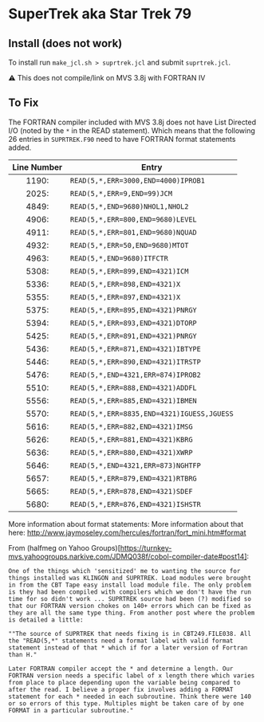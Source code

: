 # SuperTrek aka Star Trek 79

## Install (does not work)

To install run `make_jcl.sh > suprtrek.jcl` and submit `suprtrek.jcl`.

:warning: This does not compile/link on MVS 3.8j with FORTRAN IV

## To Fix

The FORTRAN compiler included with MVS 3.8j does not have List Directed I/O (noted by the `*` in the READ statement). Which means that the following 26 entries in `SUPRTREK.F90` need to have FORTRAN format statements added.

| Line Number | Entry |
|:-----------:|-------|
| 1190:|      `READ(5,*,ERR=3000,END=4000)IPROB1`|
| 2025:|      `READ(5,*,ERR=9,END=99)JCM`|
| 4849:|      `READ(5,*,END=9680)NHOL1,NHOL2`|
| 4906:|      `READ(5,*,ERR=800,END=9680)LEVEL`|
| 4911:|      `READ(5,*,ERR=801,END=9680)NQUAD`|
| 4932:|      `READ(5,*,ERR=50,END=9680)MTOT`|
| 4963:|      `READ(5,*,END=9680)ITFCTR`|
| 5308:|      `READ(5,*,ERR=899,END=4321)ICM`|
| 5336:|      `READ(5,*,ERR=898,END=4321)X`|
| 5355:|      `READ(5,*,ERR=897,END=4321)X`|
| 5375:|      `READ(5,*,ERR=895,END=4321)PNRGY`|
| 5394:|      `READ(5,*,ERR=893,END=4321)DTORP`|
| 5425:|      `READ(5,*,ERR=891,END=4321)PNRGY`|
| 5436:|      `READ(5,*,ERR=871,END=4321)IBTYPE`|
| 5446:|      `READ(5,*,ERR=890,END=4321)ITRSTP`|
| 5476:|      `READ(5,*,END=4321,ERR=874)IPROB2`|
| 5510:|      `READ(5,*,ERR=888,END=4321)ADDFL`|
| 5556:|      `READ(5,*,ERR=885,END=4321)IBMEN`|
| 5570:|      `READ(5,*,ERR=8835,END=4321)IGUESS,JGUESS`|
| 5616:|      `READ(5,*,ERR=882,END=4321)IMSG`|
| 5626:|      `READ(5,*,ERR=881,END=4321)KBRG`|
| 5636:|      `READ(5,*,ERR=880,END=4321)XWRP`|
| 5646:|      `READ(5,*,END=4321,ERR=873)NGHTFP`|
| 5657:|      `READ(5,*,ERR=879,END=4321)RTBRG`|
| 5665:|      `READ(5,*,ERR=878,END=4321)SDEF`|
| 5680:|      `READ(5,*,ERR=876,END=4321)ISHSTR`|

More information about format statements: More information about that here: http://www.jaymoseley.com/hercules/fortran/fort_mini.htm#format

From (halfmeg on Yahoo Groups)[https://turnkey-mvs.yahoogroups.narkive.com/JDMQ038f/cobol-compiler-date#post14]:

```
One of the things which 'sensitized' me to wanting the source for things installed was KLINGON and SUPRTREK. Load modules were brought in from the CBT Tape easy install load module file. The only problem is they had been compiled with compilers which we don't have the run time for so didn't work ... SUPRTREK source had been (?) modified so that our FORTRAN version chokes on 140+ errors which can be fixed as they are all the same type thing. From another post where the problem is detailed a little:

""The source of SUPRTREK that needs fixing is in CBT249.FILE038. All the "READ(5,*" statements need a format label with valid format statement instead of that * which if for a later version of Fortran than H."

Later FORTRAN compiler accept the * and determine a length. Our FORTRAN version needs a specific label of x length there which varies from place to place depending upon the variable being compared to after the read. I believe a proper fix involves adding a FORMAT statement for each * needed in each subroutine. Think there were 140 or so errors of this type. Multiples might be taken care of by one FORMAT in a particular subroutine."
```